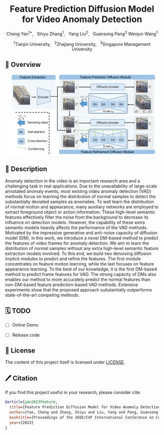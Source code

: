 <div align="center">

<h1>Feature Prediction Diffusion Model for Video Anomaly Detection </h1>

Cheng Yan<sup>1*</sup>, &nbsp; 
Shiyu Zhang<sup>1</sup>, &nbsp;
Yang Liu<sup>2</sup>, &nbsp;
Guansong Pang<sup>3</sup>
Wenjun Wang<sup>1</sup>

<sup>1</sup>Tianjin University, &nbsp;
<sup>2</sup>Zhejiang University, &nbsp;
<sup>3</sup>Singapore Management University

</div>

## 🚀 Overview
<div align="center">
<img width="800" alt="image" src="figs/framework.png">
</div>

## 📖 Description

Anomaly detection in the video is an important research area and a challenging task in real applications. Due to the unavailability of large-scale annotated anomaly events, most existing video anomaly detection (VAD) methods focus on learning the distribution of normal samples to detect the substantially deviated samples as anomalies. To well learn the distribution of normal motion and appearance, many auxiliary networks are employed to extract foreground object or action information. These high-level semantic features effectively filter the noise from the background to decrease its influence on detection models. However, the capability of these extra semantic models heavily affects the performance of the VAD methods. Motivated by the impressive generative and anti-noise capacity of diffusion model (DM), in this work, we introduce a novel DM-based method to predict the features of video frames for anomaly detection. We aim to learn the distribution of normal samples without any extra high-level semantic feature extraction models involved. To this end, we build two denoising diffusion implicit modules to predict and refine the features. The first module concentrates on feature motion learning, while the last focuses on feature appearance learning. To the best of our knowledge, it is the first DM-based method to predict frame features for VAD. The strong capacity of DMs also enables our method to more accurately predict the normal features than non-DM-based feature prediction-based VAD methods. Extensive experiments show that the proposed approach substantially outperforms state-of-the-art competing methods.


## 🗓️ TODO
- [ ] Online Demo 
- [ ] Release code





## 🎫 License

The content of this project itself is licensed under [LICENSE](LICENSE).

## 🖊️ Citation


If you find this project useful in your research, please consider cite:


```BibTeX
@article{yan2023feature,
  title={Feature Prediction Diffusion Model for Video Anomaly Detection},
  author={Yan, Cheng and Zhang, Shiyu and Liu, Yang and Pang, Guansong and Wang, Wenjun},
  booktitle={Proceedings of the IEEE/CVF International Conference on Computer Vision},,
  year={2023}
}
```

